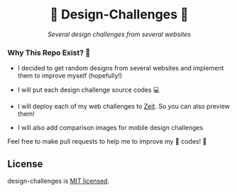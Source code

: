 <div align="center">
<h1>📐 Design-Challenges 📐 </h1>
  <i>Several design challenges from several websites</i>
</div>

<h3>Why This Repo Exist? 🤔</h3>

- <p>I decided to get random designs from several websites and implement them to improve myself (hopefully!)</p>
- <p>I will put each design challenge source codes 💻</p>
- <p>I will deploy each of my web challenges to <a href="https://zeit.co/">Zeit</a>. So you can also preview them!</p>
- <p>I will also add comparison images for mobile design challenges</p>

<p>Feel free to make pull requests to help me to improve my 💩 codes! 🥳 </p>

## License

design-challenges is [MIT licensed](./LICENSE).
